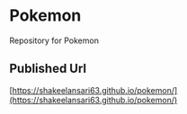 # Pokemon

Repository for Pokemon

## Published Url

[https://shakeelansari63.github.io/pokemon/](https://shakeelansari63.github.io/pokemon/)

